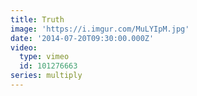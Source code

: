 ```yaml
---
title: Truth
image: 'https://i.imgur.com/MuLYIpM.jpg'
date: '2014-07-20T09:30:00.000Z'
video:
  type: vimeo
  id: 101276663
series: multiply
---
```


